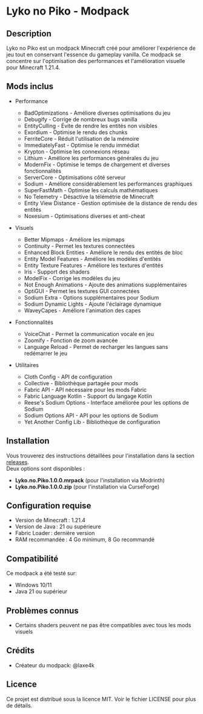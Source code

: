 # Lyko no Piko - Modpack

## Description
Lyko no Piko est un modpack Minecraft créé pour améliorer l'expérience de jeu tout en conservant l'essence du gameplay vanilla. Ce modpack se concentre sur l'optimisation des performances et l'amélioration visuelle pour Minecraft 1.21.4.

## Mods inclus
- Performance
  - BadOptimizations - Améliore diverses optimisations du jeu
  - Debugify - Corrige de nombreux bugs vanilla
  - EntityCulling - Évite de rendre les entités non visibles
  - Exordium - Optimise le rendu des chunks
  - FerriteCore - Réduit l'utilisation de la mémoire
  - ImmediatelyFast - Optimise le rendu immédiat
  - Krypton - Optimise les connexions réseau
  - Lithium - Améliore les performances générales du jeu
  - ModernFix - Optimise le temps de chargement et diverses fonctionnalités
  - ServerCore - Optimisations côté serveur
  - Sodium - Améliore considérablement les performances graphiques
  - SuperFastMath - Optimise les calculs mathématiques
  - No Telemetry - Désactive la télémétrie de Minecraft
  - Entity View Distance - Gestion optimisée de la distance de rendu des entités
  - Noxesium - Optimisations diverses et anti-cheat
  
- Visuels
  - Better Mipmaps - Améliore les mipmaps
  - Continuity - Permet les textures connectées
  - Enhanced Block Entities - Améliore le rendu des entités de bloc
  - Entity Model Features - Améliore les modèles d'entités
  - Entity Texture Features - Améliore les textures d'entités
  - Iris - Support des shaders
  - ModelFix - Corrige les modèles du jeu
  - Not Enough Animations - Ajoute des animations supplémentaires
  - OptiGUI - Permet les textures GUI connectées
  - Sodium Extra - Options supplémentaires pour Sodium
  - Sodium Dynamic Lights - Ajoute l'éclairage dynamique
  - WaveyCapes - Améliore l'animation des capes
  
- Fonctionnalités
  - VoiceChat - Permet la communication vocale en jeu
  - Zoomify - Fonction de zoom avancée
  - Language Reload - Permet de recharger les langues sans redémarrer le jeu
  
- Utilitaires
  - Cloth Config - API de configuration
  - Collective - Bibliothèque partagée pour mods
  - Fabric API - API nécessaire pour les mods Fabric
  - Fabric Language Kotlin - Support du langage Kotlin
  - Reese's Sodium Options - Interface améliorée pour les options de Sodium
  - Sodium Options API - API pour les options de Sodium
  - Yet Another Config Lib - Bibliothèque de configuration

## Installation
Vous trouverez des instructions détaillées pour l'installation dans la section [releases](https://github.com/lykoden/lyko-no-piko-modpack/releases).  
Deux options sont disponibles :
- **Lyko.no.Piko.1.0.0.mrpack** (pour l'installation via Modrinth)
- **Lyko.no.Piko.1.0.0.zip** (pour l'installation via CurseForge)

## Configuration requise
- Version de Minecraft : 1.21.4​
- Version de Java : 21 ou supérieure​
- Fabric Loader : dernière version​
- RAM recommandée : 4 Go minimum, 8 Go recommandé

## Compatibilité
Ce modpack a été testé sur:
- Windows 10/11
- Java 21 ou supérieur

## Problèmes connus
- Certains shaders peuvent ne pas être compatibles avec tous les mods visuels

## Crédits
- Créateur du modpack: @laxe4k

## Licence
Ce projet est distribué sous la licence MIT. Voir le fichier LICENSE pour plus de détails.
